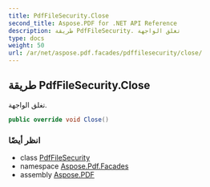 ```yaml
---
title: PdfFileSecurity.Close
second_title: Aspose.PDF for .NET API Reference
description: طريقة PdfFileSecurity. تغلق الواجهة
type: docs
weight: 50
url: /ar/net/aspose.pdf.facades/pdffilesecurity/close/
---
```

## طريقة PdfFileSecurity.Close

تغلق الواجهة.

```csharp
public override void Close()
```

### انظر أيضًا

* class [PdfFileSecurity](../)
* namespace [Aspose.Pdf.Facades](../../../aspose.pdf.facades/)
* assembly [Aspose.PDF](../../../)